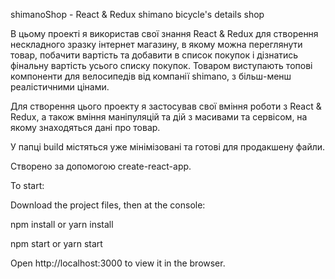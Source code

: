 shimanoShop - React & Redux shimano bicycle's details shop

В цьому проекті я використав свої знання React & Redux для створення нескладного зразку інтернет магазину, 
в якому можна переглянути товар, побачити вартість та добавити в список покупок і дізнатись фінальну 
вартість усього списку покупок.
Товаром виступають топові компоненти для велосипедів від компанії shimano, з більш-менш 
реалістичними цінами.

Для створення цього проекту я застосував свої вміння роботи з React & Redux, а також
вміння маніпуляцій та дій з масивами та сервісом, на якому знаходяться дані про товар.

У папці build містяться уже мінімізовані та готові для продакшену файли.

Створено за допомогою create-react-app.

To start:

Download the project files, then at the console:

npm install or yarn install

npm start or yarn start

Open http://localhost:3000 to view it in the browser.
